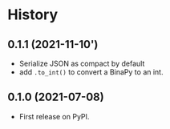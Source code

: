 # History

## 0.1.1 (2021-11-10')

* Serialize JSON as compact by default
* add `.to_int()` to convert a BinaPy to an int.

## 0.1.0 (2021-07-08)

* First release on PyPI.
